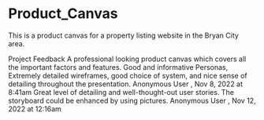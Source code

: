 # Product_Canvas
This is a product canvas for a property listing website in the Bryan City area.

Project Feedback
A professional looking product canvas which covers all the important factors and features. Good and informative Personas, Extremely detailed wireframes, good choice of system, and nice sense of detailing throughout the presentation.
Anonymous User , Nov 8, 2022 at 8:41am
Great level of detailing and well-thought-out user stories. The storyboard could be enhanced by using pictures.
Anonymous User , Nov 12, 2022 at 12:16am
